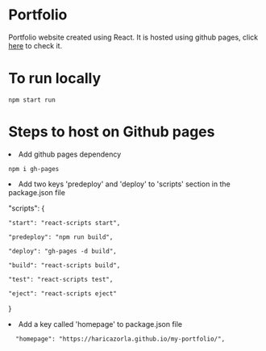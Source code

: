# Portfolio

Portfolio website created using React. It is hosted using github pages, click [here](https://haricazorla.github.io/my-portfolio/) to check it.

# To run locally
```
npm start run
```

# Steps to host on Github pages

<Li> Add github pages dependency

```
npm i gh-pages
```
<Li>Add two keys 'predeploy' and 'deploy' to 'scripts' section in the package.json file

 "scripts": {
  
    "start": "react-scripts start",
  
    "predeploy": "npm run build", 
  
    "deploy": "gh-pages -d build", 
  
    "build": "react-scripts build",
  
    "test": "react-scripts test",
  
    "eject": "react-scripts eject"
  
  }
  
<Li> Add a key called 'homepage' to package.json file
  
```
  "homepage": "https://haricazorla.github.io/my-portfolio/",
```
